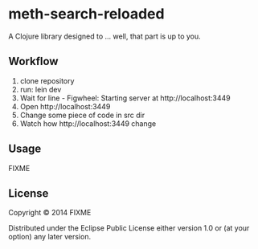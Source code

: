 # meth-search-reloaded

A Clojure library designed to ... well, that part is up to you.

## Workflow

1. clone repository
1. run: lein dev
1. Wait for line - Figwheel: Starting server at http://localhost:3449
1. Open http://localhost:3449
1. Change some piece of code in src dir
1. Watch how http://localhost:3449 change

## Usage

FIXME

## License

Copyright © 2014 FIXME

Distributed under the Eclipse Public License either version 1.0 or (at
your option) any later version.
